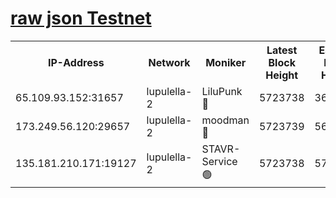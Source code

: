 [raw json Testnet](https://rpc-check.jaclalt.stavr.tech/jaclalt/rpc-jaclalt-result.json)
=

<table><tr><th>IP-Address</th><th>Network</th><th>Moniker</th><th>Latest Block Height</th><th>Earliest Block Height</th><th>Catching Up</th><th>Tx Index</th><th>Voting Power</th><th>Scan Time</th></tr><tr><td>65.109.93.152:31657</td><td>lupulella-2</td><td>LiluPunk 🔴</td><td>5723738</td><td>3688866</td><td>False</td><td>on</td><td>685133</td><td>2023-12-14T23:05:37.265690838UTC</td></tr><tr><td>173.249.56.120:29657</td><td>lupulella-2</td><td>moodman 🔴</td><td>5723739</td><td>5631101</td><td>False</td><td>off</td><td>769094</td><td>2023-12-14T23:05:43.773086380UTC</td></tr><tr><td>135.181.210.171:19127</td><td>lupulella-2</td><td>STAVR-Service 🟢</td><td>5723738</td><td>5721301</td><td>False</td><td>on</td><td>0</td><td>2023-12-14T23:05:36.958833640UTC</td></tr></table>
